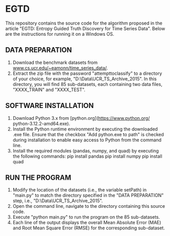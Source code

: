 # EGTD
This repository contains the source code for the algorithm proposed in the
article "EGTD: Entropy Guided Truth Discovery for Time Series Data". Below
are the instructions for running it on a Windows OS.

DATA PREPARATION
----------------
  1. Download the benchmark datasets from www.cs.ucr.edu/~eamonn/time_series_data/.
  2. Extract the zip file with the password "attempttoclassify" to a directory of
     your choice, for example, "D:\Data\UCR_TS_Archive_2015". In this directory,
     you will find 85 sub-datasets, each containing two data files, "XXXX_TRAIN"
     and "XXXX_TEST".

SOFTWARE INSTALLATION
---------------------
  1. Download Python 3.x from [python.org](https://www.python.org/ python-3.12.2-amd64.exe).
  2. Install the Python runtime environment by executing the downloaded .exe file.
     Ensure that the checkbox "Add python.exe to path" is checked during
     installation to enable easy access to Python from the command line.
  3. Install the required modules (pandas, numpy, and quad) by executing the
     following commands:
       pip install pandas
       pip install numpy
       pip install quad

RUN THE PROGRAM
---------------
  1. Modify the location of the datasets (i.e., the variable setPath) in "main.py" to match the
     directory specified in the "DATA PREPARATION" step, i.e., "D:\\Data\\UCR_TS_Archive_2015".
  2. Open the command line, navigate to the directory containing this source code.
  3. Execute "python main.py" to run the program on the 85 sub-datasets.
  4. Each line of the output displays the overall Mean Absolute Error (MAE) and
     Root Mean Square Error (RMSE) for the corresponding sub-dataset.

